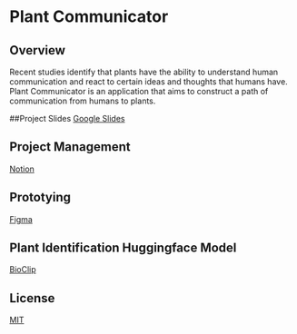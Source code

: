 # Plant Communicator

## Overview
Recent studies identify that plants have the ability to understand human 
communication and react to certain ideas and thoughts that humans have. 
Plant Communicator is an application that aims to construct a path of 
communication from humans to plants.

##Project Slides
[Google Slides](https://docs.google.com/presentation/d/1aghbULnBMuKEsX_-gxrzvbbIGnTVr1h2CS4vBXGkshI/edit#slide=id.p)

## Project Management
[Notion](https://www.notion.so/c8be20463d184926ac47914856327f33?v=3b0f98067b944856bf889aafb69a27c7)

## Prototying 
[Figma](https://www.figma.com/design/nJZnSAzzCB2p0q90DAgFQk/Untitled?node-id=0-1&p=f&t=FBrhYhIWWkafWGEe-0)

## Plant Identification Huggingface Model
[BioClip](https://huggingface.co/imageomics/bioclip)

## License
[MIT](https://choosealicense.com/licenses/mit/)
